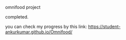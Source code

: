 omnifood project


completed.


you can check my progress by this link: https://student-ankurkumar.github.io/Omnifood/
